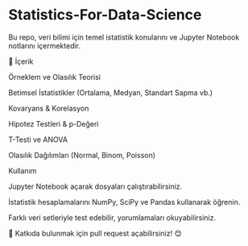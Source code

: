 # Statistics-For-Data-Science

Bu repo, veri bilimi için temel istatistik konularını ve Jupyter Notebook notlarını içermektedir.

📌 İçerik

Örneklem ve Olasılık Teorisi

Betimsel İstatistikler (Ortalama, Medyan, Standart Sapma vb.)

Kovaryans & Korelasyon

Hipotez Testleri & p-Değeri

T-Testi ve ANOVA

Olasılık Dağılımları (Normal, Binom, Poisson)

 Kullanım

Jupyter Notebook açarak dosyaları çalıştırabilirsiniz.

İstatistik hesaplamalarını NumPy, SciPy ve Pandas kullanarak öğrenin.

Farklı veri setleriyle test edebilir, yorumlamaları okuyabilirsiniz.

📌 Katkıda bulunmak için pull request açabilirsiniz! 😊
